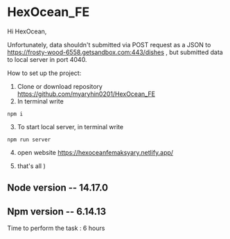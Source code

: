 # HexOcean_FE

Hi HexOcean,

Unfortunately, data shouldn't submitted via POST request as a JSON to
https://frosty-wood-6558.getsandbox.com:443/dishes , but submitted data to local
server in port 4040.

How to set up the project:

1. Clone or download repository https://github.com/myaryhin0201/HexOcean_FE
2. In terminal write

```
npm i
```

3. To start local server, in terminal write

```
npm run server
```

4. open website https://hexoceanfemaksyary.netlify.app/

5. that's all )

## Node version -- 14.17.0

## Npm version -- 6.14.13

Time to perform the task : 6 hours
